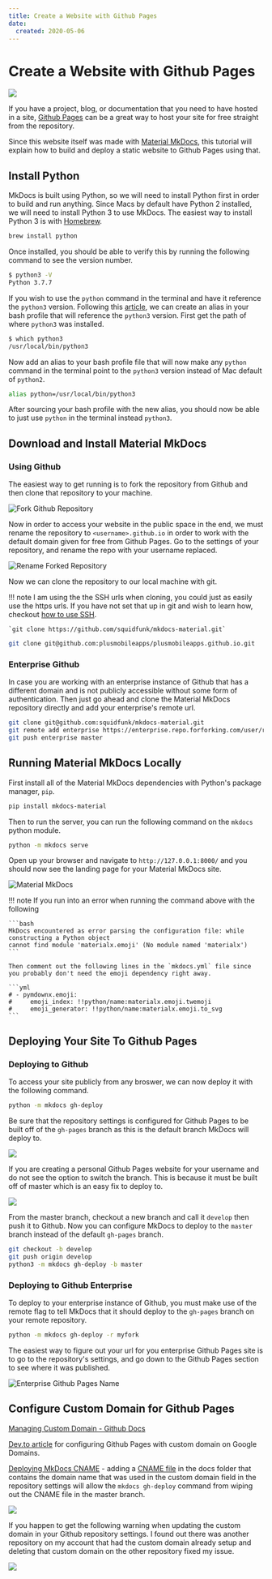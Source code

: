 ```yaml
---
title: Create a Website with Github Pages
date:
  created: 2020-05-06
---
```


# Create a Website with Github Pages

![](../../assets/images/material-mkdocs.png)

If you have a project, blog, or documentation that you need to have hosted in a site, [Github Pages](https://pages.github.com/) can be a great way to host your site for free straight from the repository. 

<!-- more -->

Since this website itself was made with [Material MkDocs](https://github.com/squidfunk/mkdocs-material), this tutorial will explain how to build and deploy a static website to Github Pages using that. 

## Install Python 

MkDocs is built using Python, so we will need to install Python first in order to build and run anything. Since Macs by default have Python 2 installed, we will need to install Python 3 to use MkDocs. The easiest way to install Python 3 is with [Homebrew](https://brew.sh/). 

```bash
brew install python
```

Once installed, you should be able to verify this by running the following command to see the version number. 

```bash
$ python3 -V
Python 3.7.7
```

If you wish to use the `python` command in the terminal and have it reference the `python3` version. Following this [article](https://opensource.com/article/19/5/python-3-default-mac), we can create an alias in your bash profile that will reference the `python3` version. First get the path of where `python3` was installed. 

```bash
$ which python3
/usr/local/bin/python3
```

Now add an alias to your bash profile file that will now make any `python` command in the terminal point to the `python3` version instead of Mac default of `python2`. 

```bash
alias python=/usr/local/bin/python3
```

After sourcing your bash profile with the new alias, you should now be able to just use `python` in the terminal instead `python3`. 

## Download and Install Material MkDocs

### Using Github

The easiest way to get running is to fork the repository from Github and then clone that repository to your machine. 

![Fork Github Repository](../../assets/images/fork-repository.png)

Now in order to access your website in the public space in the end, we must rename the repository to `<username>.github.io` in order to work with the default domain given for free from Github Pages. Go to the settings of your repository, and rename the repo with your username replaced. 

![Rename Forked Repository](../../assets/images/rename-repo.png)

Now we can clone the repository to our local machine with git. 

!!! note
    I am using the the SSH urls when cloning, you could just as easily use the https urls. If you have not set that up in git and wish to learn how, checkout [how to use SSH](/2018-07-20-ssh.md).

    `git clone https://github.com/squidfunk/mkdocs-material.git`

```bash
git clone git@github.com:plusmobileapps/plusmobileapps.github.io.git
```

### Enterprise Github

In case you are working with an enterprise instance of Github that has a different domain and is not publicly accessible without some form of authentication. Then just go ahead and clone the Material MkDocs repository directly and add your enterprise's remote url. 

```bash 
git clone git@github.com:squidfunk/mkdocs-material.git
git remote add enterprise https://enterprise.repo.forforking.com/user/repo.git
git push enterprise master
```

## Running Material MkDocs Locally

First install all of the Material MkDocs dependencies with Python's package manager, `pip`. 

```bash 
pip install mkdocs-material
```

Then to run the server, you can run the following command on the `mkdocs` python module. 

```bash
python -m mkdocs serve
```

Open up your browser and navigate to `http://127.0.0.1:8000/` and you should now see the landing page for your Material MkDocs site. 

![Material MkDocs](../../assets/images/mkdocs-home.png)

!!! note
    If you run into an error when running the command above with the following

    ```bash 
    MkDocs encountered as error parsing the configuration file: while constructing a Python object
    cannot find module 'materialx.emoji' (No module named 'materialx')
    ```

    Then comment out the following lines in the `mkdocs.yml` file since you probably don't need the emoji dependency right away. 

    ```yml
    # - pymdownx.emoji:
    #     emoji_index: !!python/name:materialx.emoji.twemoji
    #     emoji_generator: !!python/name:materialx.emoji.to_svg
    ```

## Deploying Your Site To Github Pages

### Deploying to Github

To access your site publicly from any broswer, we can now deploy it with the following command. 

```bash
python -m mkdocs gh-deploy
```

Be sure that the repository settings is configured for Github Pages to be built off of the `gh-pages` branch as this is the default branch MkDocs will deploy to. 

![](../../assets/images/gh-pages-branch.png)

If you are creating a personal Github Pages website for your username and do not see the option to switch the branch. This is because it must be built off of master which is an easy fix to deploy to. 

![](../../assets/images/personal-gh-pages.png)

From the master branch, checkout a new branch and call it `develop` then push it to Github. Now you can configure MkDocs to deploy to the `master` branch instead of the default `gh-pages` branch. 

```bash
git checkout -b develop 
git push origin develop
python3 -m mkdocs gh-deploy -b master
```

### Deploying to Github Enterprise

To deploy to your enterprise instance of Github, you must make use of the remote flag to tell MkDocs that it should deploy to the `gh-pages` branch on your remote repository.  


```bash
python -m mkdocs gh-deploy -r myfork
```

The easiest way to figure out your url for you enterprise Github Pages site is to go to the repository's settings, and go down to the Github Pages section to see where it was published. 

![Enterprise Github Pages Name](../../assets/images/enterprise-ghpages-name.png)

## Configure Custom Domain for Github Pages

[Managing Custom Domain - Github Docs](https://help.github.com/en/github/working-with-github-pages/managing-a-custom-domain-for-your-github-pages-site)

[Dev.to article](https://dev.to/trentyang/how-to-setup-google-domain-for-github-pages-1p58) for configuring Github Pages with custom domain on Google Domains. 

[Deploying MkDocs CNAME](https://www.mkdocs.org/user-guide/deploying-your-docs/#custom-domains) - adding a [CNAME file](https://github.com/plusmobileapps/plusmobileapps.github.io/blob/develop/docs/CNAME) in the docs folder that contains the domain name that was used in the custom domain field in the repository settings will allow the `mkdocs gh-deploy` command from wiping out the CNAME file in the master branch. 

![](../../assets/images/gh-custom-domain.png)


If you happen to get the following warning when updating the custom domain in your Github repository settings. I found out there was another repository on my account that had the custom domain already setup and deleting that custom domain on the other repository fixed my issue. 

![](../../assets/images/github-pages-error.png)